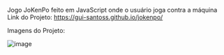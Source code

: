 Jogo JoKenPo feito em JavaScript onde o usuário joga contra a máquina 
Link do Projeto: https://gui-santoss.github.io/jokenpo/

Imagens do Projeto:

![image](https://github.com/gui-santoss/jokenpo/assets/125603796/0d02252f-aba3-4e69-8d23-3b1e56ac6761)
